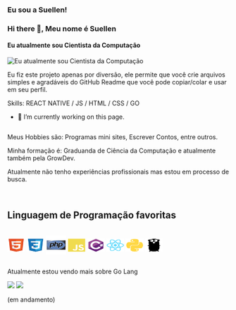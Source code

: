 ### Eu sou a Suellen!

### Hi there 👋, Meu nome é Suellen
#### Eu atualmente sou Cientista da Computação
![Eu atualmente sou Cientista da Computação](https://arturssmirnovs.github.io/github-profile-readme-generator/images/banner.png)

Eu fiz este projeto apenas por diversão, ele permite que você crie arquivos simples e agradáveis ​​do GitHub Readme que você pode copiar/colar e usar em seu perfil.

Skills: REACT NATIVE / JS / HTML / CSS / GO

- 🔭 I’m currently working on this page. 






##

<p>Meus Hobbies são: Programas mini sites, Escrever Contos, entre outros.</p>

<p>Minha formação é: Graduanda de Ciência da Computação e atualmente também pela GrowDev.</p>

<p>Atualmente não tenho experiências profissionais mas estou em processo de busca.</p>


 <br>

## Linguagem de Programação favoritas

<div style="display: inline_block"><br>
  <img align="center" alt="HTML" height="30" width="40" src="https://raw.githubusercontent.com/devicons/devicon/master/icons/html5/html5-original.svg">
  <img align="center" alt="CSS" height="30" width="40" src="https://raw.githubusercontent.com/devicons/devicon/master/icons/css3/css3-original.svg">
  <img align="center" alt="PHP" height="43" width="45" src="https://raw.githubusercontent.com/devicons/devicon/master/icons/php/php-original.svg">
  <img align="center" alt="Js" height="30" width="40" src="https://raw.githubusercontent.com/devicons/devicon/master/icons/javascript/javascript-plain.svg">
  
  <img align="center" alt="CSharp" height="30" width="40" src="https://raw.githubusercontent.com/devicons/devicon/master/icons/csharp/csharp-original.svg">
  <img align="center" alt="React" height="30" width="40" src="https://raw.githubusercontent.com/devicons/devicon/master/icons/react/react-original.svg">
  <img align="center" alt="Python" height="30" width="40" src="https://raw.githubusercontent.com/devicons/devicon/master/icons/python/python-plain.svg">
  <img align="center" alt="GO" height="30" width="40" src="https://raw.githubusercontent.com/devicons/devicon/master/icons/go/go-plain.svg">
</div>

##

<p>Atualmente estou vendo mais sobre Go Lang</p>

<div> 
  <a href = "mailto:suellen.org@gmail.com"><img src="https://img.shields.io/badge/Gmail-D14836?style=for-the-badge&logo=gmail&logoColor=white" target="_blank"></a>
  <a href="https://www.linkedin.com/in/suellen-miranda-amorim/" target="_blank"><img src="https://img.shields.io/badge/-LinkedIn-%230077B5?style=for-the-badge&logo=linkedin&logoColor=white" target="_blank"></a> 
 
  <p>
    (em andamento)
  </p>

</div>
